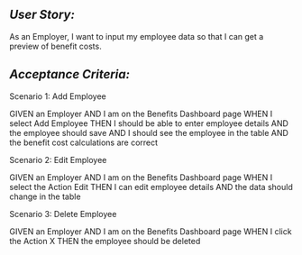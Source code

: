 
## _User Story:_
As an Employer, I want to input my employee data so that I can get a preview of benefit costs.

## _Acceptance Criteria:_

Scenario 1: Add Employee

GIVEN an Employer
AND I am on the Benefits Dashboard page
WHEN I select Add Employee
THEN I should be able to enter employee details
AND the employee should save
AND I should see the employee in the table
AND the benefit cost calculations are correct

Scenario 2: Edit Employee

GIVEN an Employer
AND I am on the Benefits Dashboard page
WHEN I select the Action Edit
THEN I can edit employee details
AND the data should change in the table

Scenario 3: Delete Employee

GIVEN an Employer
AND I am on the Benefits Dashboard page
WHEN I click the Action X
THEN the employee should be deleted
